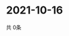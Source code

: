 # 2021-10-16
  共 0条

  <!-- BEGIN -->
  <!-- 最后更新时间Sat Oct 16 2021 12:06:38 GMT+0000 (Coordinated Universal Time) -->
  
  <!-- END -->
  
  